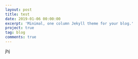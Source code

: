 ```yaml
---
layout: post
title: test
date: 2019-01-06 00:00:00
excerpt: 'Minimal, one column Jekyll theme for your blog.'
project: true
tag: blog
comments: true
---
```


jhj